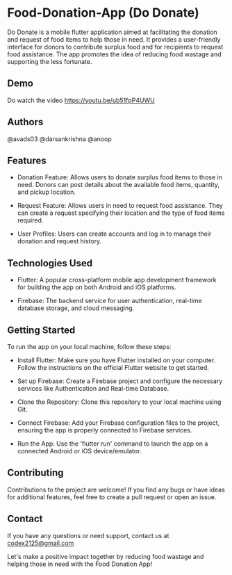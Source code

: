 # Food-Donation-App (Do Donate)

 Do Donate is a mobile flutter application aimed at facilitating the donation and request of food items to help those in need. It provides a user-friendly interface for donors to contribute surplus food and for recipients to request food assistance. The app promotes the idea of reducing food wastage and supporting the less fortunate.

## Demo
Do watch the video https://youtu.be/ub51fpP4UWU

## Authors 
@avads03
@darsankrishna
@anoop

 ## Features
 * Donation Feature: Allows users to donate surplus food items to those in need. Donors can post details about the available food items, quantity, and pickup location.

* Request Feature: Allows users in need to request food assistance. They can create a request specifying their location and the type of food items required.

* User Profiles: Users can create accounts and log in to manage their donation and request history.


## Technologies Used
* Flutter: A popular cross-platform mobile app development framework for building the app on both Android and iOS platforms.

* Firebase: The backend service for user authentication, real-time database storage, and cloud messaging.


## Getting Started
To run the app on your local machine, follow these steps:

* Install Flutter: Make sure you have Flutter installed on your computer. Follow the instructions on the official Flutter website to get started.

* Set up Firebase: Create a Firebase project and configure the necessary services like Authentication and Real-time Database.

* Clone the Repository: Clone this repository to your local machine using Git.

* Connect Firebase: Add your Firebase configuration files to the project, ensuring the app is properly connected to Firebase services.

* Run the App: Use the 'flutter run' command to launch the app on a connected Android or iOS device/emulator.



## Contributing
Contributions to the project are welcome! If you find any bugs or have ideas for additional features, feel free to create a pull request or open an issue.

## Contact
If you have any questions or need support, contact us at codex2125@gmail.com

Let's make a positive impact together by reducing food wastage and helping those in need with the Food Donation App!
